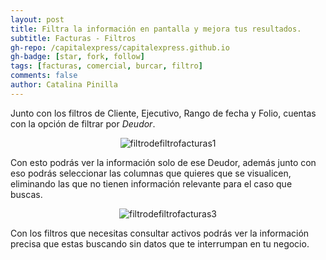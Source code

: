 ```yaml
---
layout: post
title: Filtra la información en pantalla y mejora tus resultados.
subtitle: Facturas - Filtros
gh-repo: /capitalexpress/capitalexpress.github.io
gh-badge: [star, fork, follow]
tags: [facturas, comercial, burcar, filtro]
comments: false
author: Catalina Pinilla
---
```

Junto con los filtros de Cliente, Ejecutivo, Rango de fecha y Folio, cuentas con la opción de filtrar por *Deudor*.

<p align="center">
  <img src="https://cdn.capitalexpress.cl/img/filtrodefiltrofacturas1.png" alt="filtrodefiltrofacturas1">
</p>

Con esto podrás ver la información solo de ese Deudor, además junto con eso podrás seleccionar las columnas que quieres que se visualicen, eliminando las que no tienen información relevante para el caso que buscas. 

<p align="center">
  <img src="https://cdn.capitalexpress.cl/img/filtrodefiltrofacturas3.png" alt="filtrodefiltrofacturas3">
</p>

Con  los filtros que necesitas consultar activos podrás ver la información precisa que estas buscando sin datos que te interrumpan en tu negocio.